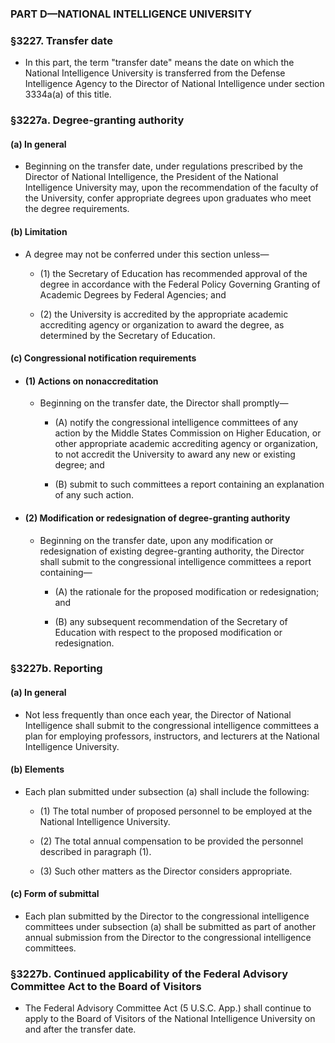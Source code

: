 ### PART D—NATIONAL INTELLIGENCE UNIVERSITY

### §3227. Transfer date
* In this part, the term "transfer date" means the date on which the National Intelligence University is transferred from the Defense Intelligence Agency to the Director of National Intelligence under section 3334a(a) of this title.

### §3227a. Degree-granting authority
#### (a) In general
* Beginning on the transfer date, under regulations prescribed by the Director of National Intelligence, the President of the National Intelligence University may, upon the recommendation of the faculty of the University, confer appropriate degrees upon graduates who meet the degree requirements.

#### (b) Limitation
* A degree may not be conferred under this section unless—

  * (1) the Secretary of Education has recommended approval of the degree in accordance with the Federal Policy Governing Granting of Academic Degrees by Federal Agencies; and

  * (2) the University is accredited by the appropriate academic accrediting agency or organization to award the degree, as determined by the Secretary of Education.

#### (c) Congressional notification requirements
* #### (1) Actions on nonaccreditation
  * Beginning on the transfer date, the Director shall promptly—

    * (A) notify the congressional intelligence committees of any action by the Middle States Commission on Higher Education, or other appropriate academic accrediting agency or organization, to not accredit the University to award any new or existing degree; and

    * (B) submit to such committees a report containing an explanation of any such action.

* #### (2) Modification or redesignation of degree-granting authority
  * Beginning on the transfer date, upon any modification or redesignation of existing degree-granting authority, the Director shall submit to the congressional intelligence committees a report containing—

    * (A) the rationale for the proposed modification or redesignation; and

    * (B) any subsequent recommendation of the Secretary of Education with respect to the proposed modification or redesignation.

### §3227b. Reporting
#### (a) In general
* Not less frequently than once each year, the Director of National Intelligence shall submit to the congressional intelligence committees a plan for employing professors, instructors, and lecturers at the National Intelligence University.

#### (b) Elements
* Each plan submitted under subsection (a) shall include the following:

  * (1) The total number of proposed personnel to be employed at the National Intelligence University.

  * (2) The total annual compensation to be provided the personnel described in paragraph (1).

  * (3) Such other matters as the Director considers appropriate.

#### (c) Form of submittal
* Each plan submitted by the Director to the congressional intelligence committees under subsection (a) shall be submitted as part of another annual submission from the Director to the congressional intelligence committees.

### §3227b. Continued applicability of the Federal Advisory Committee Act to the Board of Visitors
* The Federal Advisory Committee Act (5 U.S.C. App.) shall continue to apply to the Board of Visitors of the National Intelligence University on and after the transfer date.